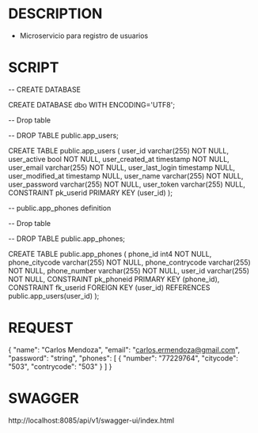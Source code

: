 # DESCRIPTION
- Microservicio para registro de usuarios




# SCRIPT

-- CREATE DATABASE

CREATE DATABASE dbo WITH ENCODING='UTF8';



-- Drop table

-- DROP TABLE public.app_users;

CREATE TABLE public.app_users (
	user_id varchar(255) NOT NULL,
	user_active bool NOT NULL,
	user_created_at timestamp NOT NULL,
	user_email varchar(255) NOT NULL,
	user_last_login timestamp NULL,
	user_modified_at timestamp NULL,
	user_name varchar(255) NOT NULL,
	user_password varchar(255) NOT NULL,
	user_token varchar(255) NULL,
	CONSTRAINT pk_userid PRIMARY KEY (user_id)
);



-- public.app_phones definition

-- Drop table

-- DROP TABLE public.app_phones;

CREATE TABLE public.app_phones (
	phone_id int4 NOT NULL,
	phone_citycode varchar(255) NOT NULL,
	phone_contrycode varchar(255) NOT NULL,
	phone_number varchar(255) NOT NULL,
	user_id varchar(255) NOT NULL,
	CONSTRAINT pk_phoneid PRIMARY KEY (phone_id),
	CONSTRAINT fk_userid FOREIGN KEY (user_id) REFERENCES public.app_users(user_id)
);



# REQUEST
{
  "name": "Carlos Mendoza",
  "email": "carlos.ermendoza@gmail.com",
  "password": "string",
  "phones": [
    {
      "number": "77229764",
      "citycode": "503",
      "contrycode": "503"
    }
  ]
}

# SWAGGER
http://localhost:8085/api/v1/swagger-ui/index.html



